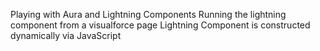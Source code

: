 Playing with Aura and Lightning Components
Running the lightning component from a visualforce page
Lightning Component is constructed dynamically via JavaScript	